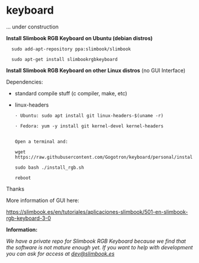 # keyboard
... under construction


**Install Slimbook RGB Keyboard on Ubuntu (debian distros)**


      sudo add-apt-repository ppa:slimbook/slimbook

      sudo apt-get install slimbookrgbkeyboard


**Install Slimbook RGB Keyboard on other Linux distros**
(no GUI Interface)

Dependencies:

- standard compile stuff (c compiler, make, etc)
- linux-headers 

      · Ubuntu: sudo apt install git linux-headers-$(uname -r)

      · Fedora: yum -y install git kernel-devel kernel-headers
      

      Open a terminal and:

      wget https://raw.githubusercontent.com/Gogotron/keyboard/personal/install_rgb.sh

      sudo bash ./install_rgb.sh

      reboot

Thanks

More information of GUI here:

https://slimbook.es/en/tutoriales/aplicaciones-slimbook/501-en-slimbook-rgb-keyboard-3-0

**Information:**

*We have a private repo for Slimbook RGB Keyboard because we find that the software is not mature enough yet. If you want to help with development you can ask for access at dev@slimbook.es*

